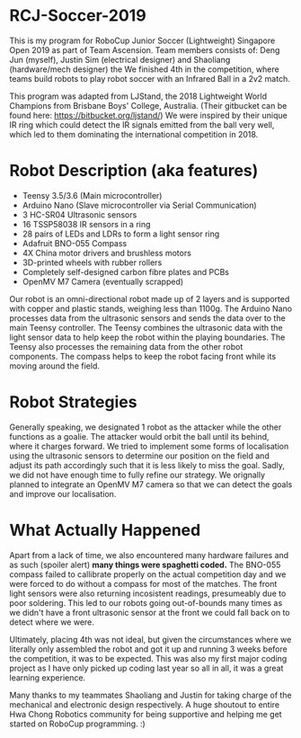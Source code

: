 # RCJ-Soccer-2019

This is my program for RoboCup Junior Soccer (Lightweight) Singapore Open 2019 as part of Team Ascension. Team members consists of: Deng Jun (myself), Justin Sim (electrical designer) and Shaoliang (hardware/mech designer) the We finished 4th in the competition, where teams build robots to play robot soccer with an Infrared Ball in a 2v2 match.

This program was adapted from LJStand, the 2018 Lightweight World Champions from Brisbane Boys' College, Australia. (Their gitbucket can be found here: https://bitbucket.org/ljstand/)
We were inspired by their unique IR ring which could detect the IR signals emitted from the ball very well, which led to them dominating the international competition in 2018.

# Robot Description (aka features)
* Teensy 3.5/3.6 (Main microcontroller)
* Arduino Nano (Slave microcontroller via Serial Communication)
* 3 HC-SR04 Ultrasonic sensors
* 16 TSSP58038 IR sensors in a ring
* 28 pairs of LEDs and LDRs to form a light sensor ring
* Adafruit BNO-055 Compass
* 4X China motor drivers and brushless motors
* 3D-printed wheels with rubber rollers
* Completely self-designed carbon fibre plates and PCBs
* OpenMV M7 Camera (eventually scrapped)

Our robot is an omni-directional robot made up of 2 layers and is supported with copper and plastic stands, weighing less than 1100g. The Arduino Nano processes data from the 
ultrasonic sensors and sends the data over to the main Teensy controller. The Teensy combines the ultrasonic data with the light sensor data to help keep the robot within the
playing boundaries. The Teensy also processes the remaining data from the other robot components. The compass helps to keep the robot facing front while its moving around the field.

# Robot Strategies
Generally speaking, we designated 1 robot as the attacker while the other functions as a goalie. The attacker would orbit the ball until its behind, where it charges forward. We tried to implement some forms of localisation using the ultrasonic sensors to determine our position on the field and adjust its path accordingly such that it is less likely to miss the goal. Sadly, we did not have enough time to fully refine our strategy. We orignally planned to integrate an OpenMV M7 camera so that we can detect the goals and improve our localisation. 

# What Actually Happened
Apart from a lack of time, we also encountered many hardware failures and as such (spoiler alert) **many things were spaghetti coded.** The BNO-055 compass failed to callibrate properly on the actual competition day and we were forced to do without a compass for most of the matches. The front light sensors were also returning incosistent readings, presumeably due to poor soldering. This led to our robots going out-of-bounds many times as we didn't have a front ultrasonic sensor at the front we could fall back on to detect where we were. 

Ultimately, placing 4th was not ideal, but given the circumstances where we literally only assembled the robot and got it up and running 3 weeks before the competition, it was to be expected. This was also my first major coding project as I have only picked up coding last year so all in all, it was a great learning experience.

Many thanks to my teammates Shaoliang and Justin for taking charge of the mechanical and electronic design respectively. A huge shoutout to entire Hwa Chong Robotics community for being supportive and helping me get started on RoboCup programming. :)
